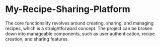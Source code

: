 # My-Recipe-Sharing-Platform
The core functionality revolves around creating, sharing, and managing recipes, which is a straightforward concept. The project can be broken down into manageable components, such as user authentication, recipe creation, and sharing features.
